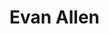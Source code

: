 # Evan Allen



<i class="ai ai-arxiv ai-5x"></i>
<i class="fa fa-medium fa-5x" aria-hidden="true">
